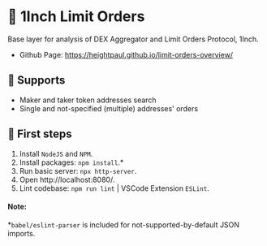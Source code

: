 # 🦄 1Inch Limit Orders
Base layer for analysis of DEX Aggregator and Limit Orders Protocol, 1Inch.
- Github Page: https://heightpaul.github.io/limit-orders-overview/

## 🌾 Supports
- Maker and taker token addresses search
- Single and not-specified (multiple) addresses' orders

## 👣 First steps
1. Install `NodeJS` and `NPM`.
2. Install packages: `npm install`.*
3. Run basic server: `npx http-server`.
4. Open http://localhost:8080/.
5. Lint codebase: `npm run lint` | VSCode Extension `ESLint`.

#### Note:
*`babel/eslint-parser` is included for not-supported-by-default JSON imports.
